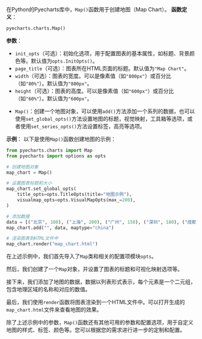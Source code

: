 在Python的Pyecharts库中，`Map()`函数用于创建地图（Map Chart）。
**函数定义**：
```python
pyecharts.charts.Map()
```
**参数**：

- `init_opts`（可选）：初始化选项，用于配置图表的基本属性，如标题、背景颜色等。默认值为`opts.InitOpts()`。
- `page_title`（可选）：图表所在HTML页面的标题。默认值为`"Map Chart"`。
- `width`（可选）：图表的宽度。可以是像素值（如`"800px"`）或百分比（如`"80%"`）。默认值为`"800px"`。
- `height`（可选）：图表的高度。可以是像素值（如`"600px"`）或百分比（如`"60%"`）。默认值为`"600px"`。

* `Map()`：创建一个地图对象，可以使用`add()`方法添加一个系列的数据，也可以使用`set_global_opts()`方法设置地图的标题，视觉映射，工具箱等选项，或者使用`set_series_opts()`方法设置标签，高亮等选项。

**示例**：
以下是使用`Map()`函数创建地图的示例：

```python
from pyecharts.charts import Map
from pyecharts import options as opts

# 创建地图对象
map_chart = Map()

# 设置图表标题和大小
map_chart.set_global_opts(
    title_opts=opts.TitleOpts(title="地图示例"),
    visualmap_opts=opts.VisualMapOpts(max_=200),
)

# 添加数据
data = [("北京", 100), ("上海", 200), ("广州", 150), ("深圳", 180), ("成都", 120)]
map_chart.add("", data, maptype="china")

# 渲染图表到HTML文件中
map_chart.render("map_chart.html")
```

在上述示例中，我们首先导入了`Map`类和相关的配置项模块`opts`。

然后，我们创建了一个`Map`对象，并设置了图表的标题和可视化映射选项等。

接下来，我们添加了地图的数据，数据以列表形式表示，每个元素是一个二元组，包含地理区域的名称和对应的数值。

最后，我们使用`render`函数将图表渲染到一个HTML文件中。可以打开生成的`map_chart.html`文件来查看地图的效果。

除了上述示例中的参数，`Map()`函数还有其他可用的参数和配置选项，用于自定义地图的样式、标签、颜色等。您可以根据您的需求进行进一步的定制和配置。